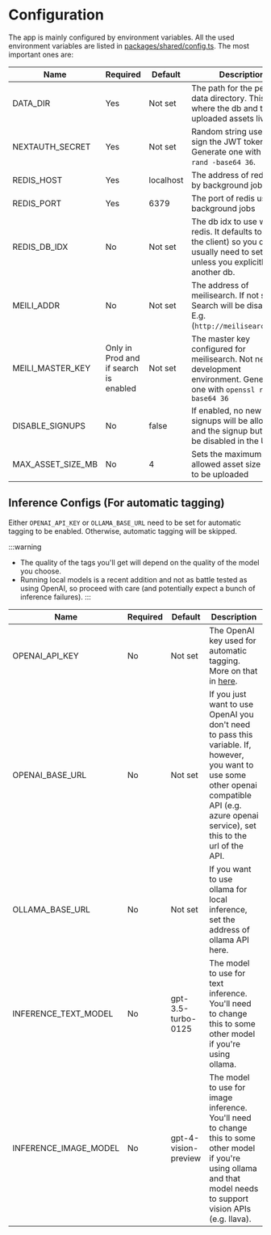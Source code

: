 # Configuration

The app is mainly configured by environment variables. All the used environment variables are listed in [packages/shared/config.ts](https://github.com/MohamedBassem/hoarder-app/blob/main/packages/shared/config.ts). The most important ones are:

| Name              | Required                              | Default   | Description                                                                                                                               |
| ----------------- | ------------------------------------- | --------- | ----------------------------------------------------------------------------------------------------------------------------------------- |
| DATA_DIR          | Yes                                   | Not set   | The path for the persistent data directory. This is where the db and the uploaded assets live.                                            |
| NEXTAUTH_SECRET   | Yes                                   | Not set   | Random string used to sign the JWT tokens. Generate one with `openssl rand -base64 36`.                                                   |
| REDIS_HOST        | Yes                                   | localhost | The address of redis used by background jobs                                                                                              |
| REDIS_PORT        | Yes                                   | 6379      | The port of redis used by background jobs                                                                                                 |
| REDIS_DB_IDX      | No                                    | Not set   | The db idx to use with redis. It defaults to 0 (in the client) so you don't usually need to set it unless you explicitly want another db. |
| MEILI_ADDR        | No                                    | Not set   | The address of meilisearch. If not set, Search will be disabled. E.g. (`http://meilisearch:7700`)                                         |
| MEILI_MASTER_KEY  | Only in Prod and if search is enabled | Not set   | The master key configured for meilisearch. Not needed in development environment. Generate one with `openssl rand -base64 36`             |
| DISABLE_SIGNUPS   | No                                    | false     | If enabled, no new signups will be allowed and the signup button will be disabled in the UI                                               |
| MAX_ASSET_SIZE_MB | No                                    | 4         | Sets the maximum allowed asset size (in MB) to be uploaded                                                                                |

## Inference Configs (For automatic tagging)

Either `OPENAI_API_KEY` or `OLLAMA_BASE_URL` need to be set for automatic tagging to be enabled. Otherwise, automatic tagging will be skipped.

:::warning

- The quality of the tags you'll get will depend on the quality of the model you choose.
- Running local models is a recent addition and not as battle tested as using OpenAI, so proceed with care (and potentially expect a bunch of inference failures).
  :::

| Name                  | Required | Default              | Description                                                                                                                                                                                     |
| --------------------- | -------- | -------------------- | ----------------------------------------------------------------------------------------------------------------------------------------------------------------------------------------------- |
| OPENAI_API_KEY        | No       | Not set              | The OpenAI key used for automatic tagging. More on that in [here](/openai).                                                                                                                     |
| OPENAI_BASE_URL       | No       | Not set              | If you just want to use OpenAI you don't need to pass this variable. If, however, you want to use some other openai compatible API (e.g. azure openai service), set this to the url of the API. |
| OLLAMA_BASE_URL       | No       | Not set              | If you want to use ollama for local inference, set the address of ollama API here.                                                                                                              |
| INFERENCE_TEXT_MODEL  | No       | gpt-3.5-turbo-0125   | The model to use for text inference. You'll need to change this to some other model if you're using ollama.                                                                                     |
| INFERENCE_IMAGE_MODEL | No       | gpt-4-vision-preview | The model to use for image inference. You'll need to change this to some other model if you're using ollama and that model needs to support vision APIs (e.g. llava).                           |
